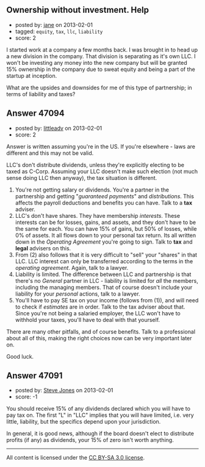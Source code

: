 ## Ownership without investment. Help

- posted by: [jane](https://stackexchange.com/users/-1/23829-jane) on 2013-02-01
- tagged: `equity`, `tax`, `llc`, `liability`
- score: 2

I started work at a company a few months back. I was brought in to head up a new division in the company.  That division is separating as it's own LLC.  I won't be investing any money into the new company but will be granted 15% ownership in the company due to sweat equity and being a part of the startup at inception.

What are the upsides and downsides for me of this type of partnership; in terms of liability and taxes?


## Answer 47094

- posted by: [littleadv](https://stackexchange.com/users/-1/13808-littleadv) on 2013-02-01
- score: 2

Answer is written assuming you're in the US. If you're elsewhere - laws are different and this may not be valid.

LLC's don't distribute dividends, unless they're explicitly electing to be taxed as C-Corp. Assuming your LLC doesn't make such election (not much sense doing LLC then anyway), the tax situation is different.

 1. You're not getting salary or dividends. You're a partner in the partnership and getting "*guaranteed payments*" and *distributions*. This affects the payroll deductions and benefits you can have. Talk to a **tax** adviser.
 2. LLC's don't have shares. They have membership *interests*. These interests can be for losses, gains, and assets, and they don't have to be the same for each. You can have 15% of gains, but 50% of losses, while 0% of assets. It all flows down to your personal tax return. Its all written down in the *Operating Agreement* you're going to sign. Talk to **tax** and **legal** advisers on this. 
 3. From (2) also follows that it is very difficult to "sell" your "shares" in that LLC. LLC interest can only be transferred according to the terms in the *operating agreement*. Again, talk to a lawyer.
 4. Liability is limited. The difference between LLC and partnership is that there's no *General* partner in LLC - liability is limited for *all* the members, including the managing members. That of course doesn't include your liability for your *personal* actions, talk to a lawyer.
 5. You'll have to pay SE tax on your income (follows from (1)), and will need to check if *estimates* are in order. Talk to the tax adviser about that. Since you're not being a salaried employer, the LLC won't have to withhold your taxes, you'll have to deal with that yourself.

There are many other pitfalls, and of course benefits. Talk to a professional about all of this, making the right choices now can be very important later on.

Good luck.


## Answer 47091

- posted by: [Steve Jones](https://stackexchange.com/users/-1/12985-steve-jones) on 2013-02-01
- score: -1

You should receive 15% of any dividends declared which you will have to pay tax on. The first "L" in "LLC" implies that you will have limited, i.e. very little, liability, but the specifics depend upon your jurisdiction.

In general, it is good news, although if the board doesn't elect to distribute profits (if any) as dividends, your 15% of zero isn't worth anything.



---

All content is licensed under the [CC BY-SA 3.0 license](https://creativecommons.org/licenses/by-sa/3.0/).
